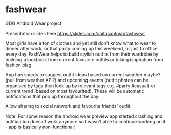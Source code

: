 fashwear
========

GDG Android Wear project

Presentation slides here https://slides.com/anitasantoso/fashwear

Most girls have a ton of clothes and yet still don't know what to wear to dinner after work, or that party 
coming up this weekend, or just to office every day. FashWear helps to build stylish outfits from their wardrobe
by building a lookbook from current favourite outfits or taking isnpiration from fashion blag.

App has smarts to suggest outfit ideas based on current weather maybe? (pull from weather API?) and upcoming events 
(outfit photos can be organised by tags then look up by relevant tags e.g. #party #casual) or current trend 
(based on most favourited). These will be automatic notifications that pop up throughout the day.

Allow sharing to social network and favourite friends' outfit.

Note: For some reason the android wear preview app started crashing and notification doesn't work anymore 
so I wasn't able to continue working on it - app is basically non-functional!
